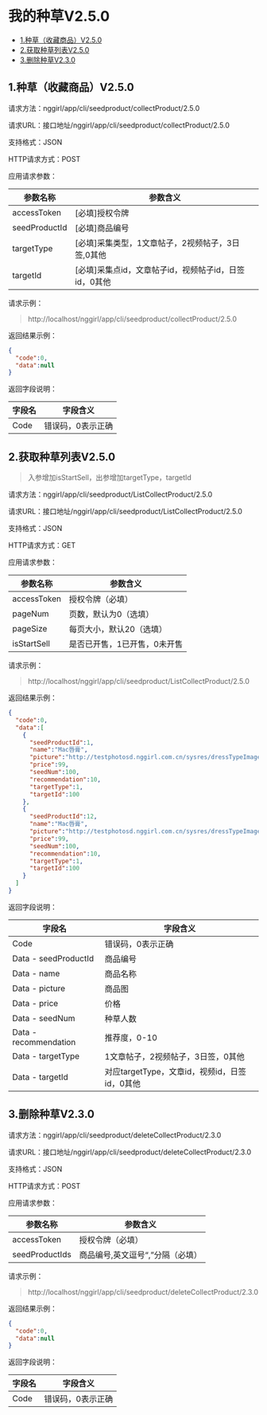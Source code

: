 # 我的种草V2.5.0

* [1.种草（收藏商品）V2.5.0](#1)
* [2.获取种草列表V2.5.0](#2)
* [3.删除种草V2.3.0](#3)


<h2 id="1">1.种草（收藏商品）V2.5.0</h2>

请求方法：nggirl/app/cli/seedproduct/collectProduct/2.5.0

请求URL：接口地址/nggirl/app/cli/seedproduct/collectProduct/2.5.0

支持格式：JSON

HTTP请求方式：POST

应用请求参数：

|参数名称	|参数含义
|---|---|
|accessToken|[必填]授权令牌
|seedProductId|[必填]商品编号
|targetType|[必填]采集类型，1文章帖子，2视频帖子，3日签,0其他
|targetId|[必填]采集点id，文章帖子id，视频帖子id，日签id，0其他


请求示例：

> http://localhost/nggirl/app/cli/seedproduct/collectProduct/2.5.0

返回结果示例：
```json
{
  "code":0,
  "data":null
}
```

返回字段说明：


|字段名|字段含义|
|---|---|
|Code	|错误码，0表示正确


<h2 id="2">2.获取种草列表V2.5.0</h2>

> 入参增加isStartSell，出参增加targetType，targetId

请求方法：nggirl/app/cli/seedproduct/ListCollectProduct/2.5.0

请求URL：接口地址/nggirl/app/cli/seedproduct/ListCollectProduct/2.5.0

支持格式：JSON

HTTP请求方式：GET

应用请求参数：

|参数名称	|参数含义
|---|---|
|accessToken|授权令牌（必填）
|pageNum|页数，默认为0（选填）
|pageSize|每页大小，默认20（选填）
|isStartSell|是否已开售，1已开售，0未开售|

请求示例：

> http://localhost/nggirl/app/cli/seedproduct/ListCollectProduct/2.5.0

返回结果示例：
```json
{
  "code":0,
  "data":[
    {
      "seedProductId":1,
      "name":"Mac唇膏",
      "picture":"http://testphotosd.nggirl.com.cn/sysres/dressTypeImage/makeup-list-2.png",
      "price":99,
      "seedNum":100,
      "recommendation":10,
      "targetType":1,
      "targetId":100
    },
    {
      "seedProductId":12,
      "name":"Mac唇膏",
      "picture":"http://testphotosd.nggirl.com.cn/sysres/dressTypeImage/makeup-list-2.png",
      "price":99,
      "seedNum":100,
      "recommendation":10,
      "targetType":1,
      "targetId":100
    }
  ]
}
```

返回字段说明：

|字段名|字段含义|
|---|---|
|Code	|错误码，0表示正确|
|Data - seedProductId|商品编号|
|Data - name|商品名称|
|Data - picture|商品图|
|Data - price|价格|
|Data - seedNum|种草人数|
|Data - recommendation|推荐度，0-10|
|Data - targetType|1文章帖子，2视频帖子，3日签，0其他|
|Data - targetId| 对应targetType，文章id，视频id，日签id，0其他|


<h2 id="3">3.删除种草V2.3.0</h2>


请求方法：nggirl/app/cli/seedproduct/deleteCollectProduct/2.3.0

请求URL：接口地址/nggirl/app/cli/seedproduct/deleteCollectProduct/2.3.0

支持格式：JSON

HTTP请求方式：POST

应用请求参数：

|参数名称	|参数含义
|---|---|
|accessToken|授权令牌（必填）|
|seedProductIds|商品编号,英文逗号“,”分隔（必填）|


请求示例：

> http://localhost/nggirl/app/cli/seedproduct/deleteCollectProduct/2.3.0

返回结果示例：
```json
{
  "code":0,
  "data":null
}
```

返回字段说明：


|字段名|字段含义|
|---|---|
|Code	|错误码，0表示正确
